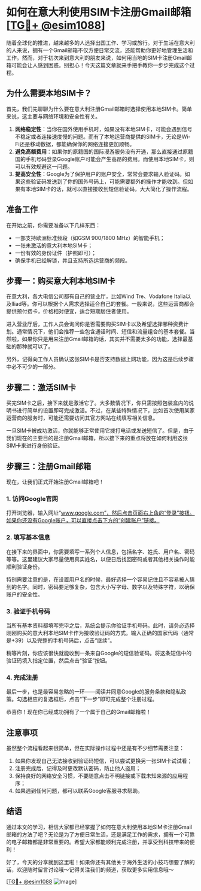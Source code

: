 # 如何在意大利使用SIM卡注册Gmail邮箱 [[TG💪+ @esim1088](https://t.me/s/esim1088)]

随着全球化的推进，越来越多的人选择出国工作、学习或旅行。对于生活在意大利的人来说，拥有一个Gmail邮箱不仅方便日常交流，还能帮助你更好地管理生活和工作。然而，对于初次来到意大利的朋友来说，如何用当地的SIM卡注册Gmail邮箱可能会让人感到困惑。别担心！今天这篇文章就来手把手教你一步步完成这个过程。

## 为什么需要本地SIM卡？

首先，我们先聊聊为什么要在意大利注册Gmail邮箱时选择使用本地SIM卡。简单来说，这主要与网络环境和安全性有关。

1. **网络稳定性**：当你在国外使用手机时，如果没有本地SIM卡，可能会遇到信号不稳定或者连接速度慢的问题。而有了本地运营商提供的SIM卡，无论是Wi-Fi还是移动数据，都能确保你的网络连接更加顺畅。
2. **避免高额费用**：如果你的原籍国的国际漫游服务没有开通，那么直接通过原籍国的手机号码登录Google账户可能会产生高昂的费用。而使用本地SIM卡，则可以有效规避这一问题。
3. **提高安全性**：Google为了保护用户的账户安全，常常会要求输入验证码。如果这些验证码发送到了你的国外号码上，可能需要额外的操作才能收到。但如果有本地SIM卡的话，就可以直接接收到短信验证码，大大简化了操作流程。

## 准备工作

在开始之前，你需要准备以下几样东西：

- 一部支持欧洲标准频段（如GSM 900/1800 MHz）的智能手机；
- 一张未激活的意大利本地SIM卡；
- 一份有效的身份证件（护照即可）；
- 确保手机已经解锁，并且支持所选运营商的频段。

## 步骤一：购买意大利本地SIM卡

在意大利，各大电信公司都有自己的营业厅，比如Wind Tre、Vodafone Italia以及Iliad等。你可以根据个人需求选择适合自己的套餐。一般来说，这些运营商都会提供预付费卡，价格相对便宜，适合短期居住者使用。

进入营业厅后，工作人员会询问你是否需要购买SIM卡以及希望选择哪种资费计划。通常情况下，他们会推荐一些包含通话时间、短信和流量组合的基本套餐。当然啦，如果你只是用来注册Gmail邮箱的话，其实并不需要太多的功能，选择最基础的那种就可以了。

另外，记得向工作人员确认这张SIM卡是否支持数据上网功能，因为这是后续步骤中必不可少的一部分。

## 步骤二：激活SIM卡

买完SIM卡之后，接下来就是激活它了。大多数情况下，你只需按照包装盒内的说明书进行简单的设置即可完成激活。不过，在某些特殊情况下，比如首次使用某家运营商的服务时，可能还需要访问其官方网站在线填写相关信息。

一旦SIM卡被成功激活，你就能够正常使用它拨打电话或发送短信了。但是，由于我们现在的主要目的是注册Gmail邮箱，所以接下来的重点将放在如何利用这张SIM卡来进行身份验证。

## 步骤三：注册Gmail邮箱

现在，让我们正式开始注册Gmail邮箱吧！

### 1. 访问Google官网

打开浏览器，输入网址“www.google.com”，然后点击页面右上角的“登录”按钮。如果你还没有Google账户，可以直接点击下方的“创建账户”链接。

### 2. 填写基本信息

在接下来的界面中，你需要填写一系列个人信息，包括名字、姓氏、用户名、密码等等。这里建议大家尽量使用真实姓名，以便日后找回密码或者其他相关操作时能顺利验证身份。

特别需要注意的是，在设置用户名的时候，最好选择一个容易记住且不容易被人猜到的名字。同时，密码要足够复杂，包含大小写字母、数字以及特殊字符，以确保账户的安全性。

### 3. 验证手机号码

当所有基本资料都填写完毕之后，系统会提示你验证手机号码。此时，请务必选择刚刚购买的意大利本地SIM卡作为接收验证码的方式。输入正确的国家代码（通常是+39）以及完整的手机号码后，点击“继续”。

稍等片刻，你应该很快就能收到一条来自Google的短信验证码。将这条短信中的验证码填入指定位置，然后点击“验证”按钮。

### 4. 完成注册

最后一步，也是最容易忽略的一环——阅读并同意Google的服务条款和隐私政策。勾选相应的复选框后，点击“下一步”即可完成整个注册过程。

恭喜你！现在你已经成功拥有了一个属于自己的Gmail邮箱啦！

## 注意事项

虽然整个流程看起来很简单，但在实际操作过程中还是有不少细节需要注意：

1. 如果你发现自己无法接收到验证码短信，可以尝试更换另一张SIM卡试试看；
2. 注册完成后，记得及时更改默认密码，防止他人盗用；
3. 保持良好的网络安全习惯，不要随意点击不明链接或下载未知来源的应用程序；
4. 如果遇到任何问题，都可以联系Google客服寻求帮助。

## 结语

通过本文的学习，相信大家都已经掌握了如何在意大利使用本地SIM卡注册Gmail邮箱的方法了吧？无论是为了方便日常生活，还是满足工作的需求，拥有一个可靠的电子邮箱都是非常重要的。希望大家都能顺利完成注册，并享受到科技带来的便利！

好了，今天的分享就到这里啦！如果你还有其他关于海外生活的小技巧想要了解的话，欢迎随时留言讨论哦～记得关注我们的频道，获取更多实用信息哦～

[[TG💪+ @esim1088](https://t.me/s/esim1088) ![Image](https://i.postimg.cc/4NQfJmqS/Snipaste-2025-05-13-00-14-12.png)]
